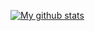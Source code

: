 [![My github stats](https://github-readme-stats.vercel.app/api?username=devlocalhost)](https://github.com/anuraghazra/github-readme-stats)
